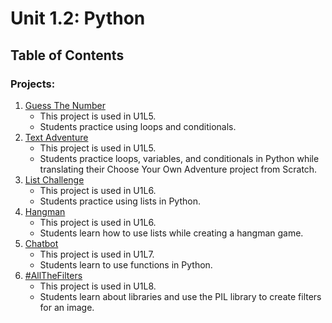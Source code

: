 # Unit 1.2: Python

## Table of Contents

### Projects:

1. [Guess The Number](GuessTheNumber)
    * This project is used in U1L5.
    * Students practice using loops and conditionals.
2. [Text Adventure](TextAdventure)
    * This project is used in U1L5.
    * Students practice loops, variables, and conditionals in Python while translating their Choose Your Own Adventure project from Scratch.
3. [List Challenge](ListChallenge)
    * This project is used in U1L6.
    * Students practice using lists in Python.
4. [Hangman](Hangman)
    * This project is used in U1L6.
    * Students learn how to use lists while creating a hangman game.
5. [Chatbot](Chatbot)
    * This project is used in U1L7.
    * Students learn to use functions in Python.
6. [#AllTheFilters](AllTheFilters)
    * This project is used in U1L8.
    * Students learn about libraries and use the PIL library to create filters for an image.
